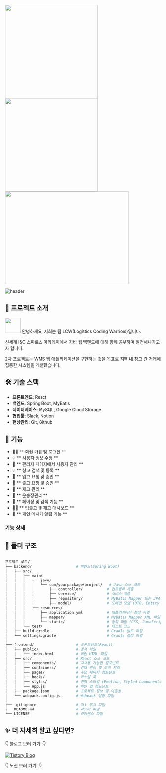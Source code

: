<img src="https://github.com/user-attachments/assets/072cfbcb-f5c8-41fd-848f-2a8db066308b"  width="300" height="300"/>
<img src="https://github.com/user-attachments/assets/305c0389-c6c5-4510-9ad1-2913c1f474f7"  width="300" height="300"/>
<img src="https://github.com/user-attachments/assets/1aff0f16-c30d-4907-a332-27f27cc800fc"  width="400" height="300"/>


![header](https://capsule-render.vercel.app/api?type=wave&color=gradient&height=300&section=header&text=WMS%20귤로벌%20프로젝트&fontSize=40)

## 📌 프로젝트 소개

<img src="https://github.com/user-attachments/assets/a9726406-91b9-41a6-8843-48e27123a427" width="50" height="50"/> 안녕하세요, 저희는 팀 LCW(Logistics Coding Warriors)입니다. 

신세계 I&C 스파로스 아카데미에서 자바 웹 백엔드에 대해 함께 공부하며 발전해나가고자 합니다.

2차 프로젝트는 WMS 웹 애플리케이션을 구현하는 것을 목표로 지역 내 창고 간 거래에 집중한 시스템을 개발했습니다.


## 🛠 기술 스택

- **프론트엔드**: React
- **백엔드**: Spring Boot, MyBatis
- **데이터베이스**: MySQL, Google Cloud Storage
- **협업툴**: Slack, Notion
- **현상관리**: Git, Github


## 🚀 기능

- 👨‍👧 ** 회원 가입 및 로그인 **
- 💡 ** 사용자 정보 수정 **
- 🚀 ** 관리자 페이지에서 사용자 관리 **
- 💡 ** 창고 검색 및 등록 **
- 🌟 ** 입고 요청 및 승인 **
- 🔎 ** 출고 요청 및 승인 **
- 🚀 ** 재고 관리 **
- 🌟 ** 운송장관리 **
- 🔎 ** 페이징 및 검색 기능 **
- 👨‍👧 ** 입출고 및 재고 대시보드 **
- 🚀 ** 개인 메시지 알림 기능 **

### 기능 상세

## 🔧 폴더 구조

```bash

프로젝트 루트/
├── backend/                    # 백엔드(Spring Boot)
│   ├── src/
│   │   ├── main/
│   │   │   ├── java/
│   │   │   │   └── com/yourpackage/project/   # Java 소스 코드
│   │   │   │       ├── controller/           # 컨트롤러 계층
│   │   │   │       ├── service/              # 서비스 계층
│   │   │   │       ├── repository/           # MyBatis Mapper 또는 JPA Repository
│   │   │   │       ├── model/                # 도메인 모델 (DTO, Entity 등)
│   │   │   └── resources/
│   │   │       ├── application.yml           # 애플리케이션 설정 파일
│   │   │       ├── mapper/                   # MyBatis Mapper XML 파일
│   │   │       └── static/                   # 정적 파일 (CSS, JavaScript, 이미지 등)
│   │   └── test/                             # 테스트 코드
│   ├── build.gradle                          # Gradle 빌드 파일
│   └── settings.gradle                       # Gradle 설정 파일
│
├── frontend/                   # 프론트엔드(React)
│   ├── public/                 # 정적 파일
│   │   └── index.html          # 메인 HTML 파일
│   ├── src/                    # React 소스 코드
│   │   ├── components/         # 재사용 가능한 컴포넌트
│   │   ├── containers/         # 상태 관리 및 로직 처리
│   │   ├── pages/              # 주요 페이지 컴포넌트
│   │   ├── hooks/              # 커스텀 훅
│   │   ├── styles/             # 전역 스타일 (Emotion, Styled-components)
│   │   └── App.js              # 메인 앱 컴포넌트
│   ├── package.json            # 프로젝트 정보 및 의존성
│   └── webpack.config.js       # Webpack 설정 파일
│
├── .gitignore                  # Git 무시 파일
├── README.md                   # 리드미 파일
└── LICENSE                     # 라이센스 파일

```




## ✨ 더 자세히 알고 싶다면?

👇 블로그 보러 가기! 👇

[![Tistory Blog](https://img.shields.io/badge/Tistory-Blog-orange?style=for-the-badge)](https://your-tistory-blog-url.com/게시글-url)

👇 노션 보러 가기! 👇



